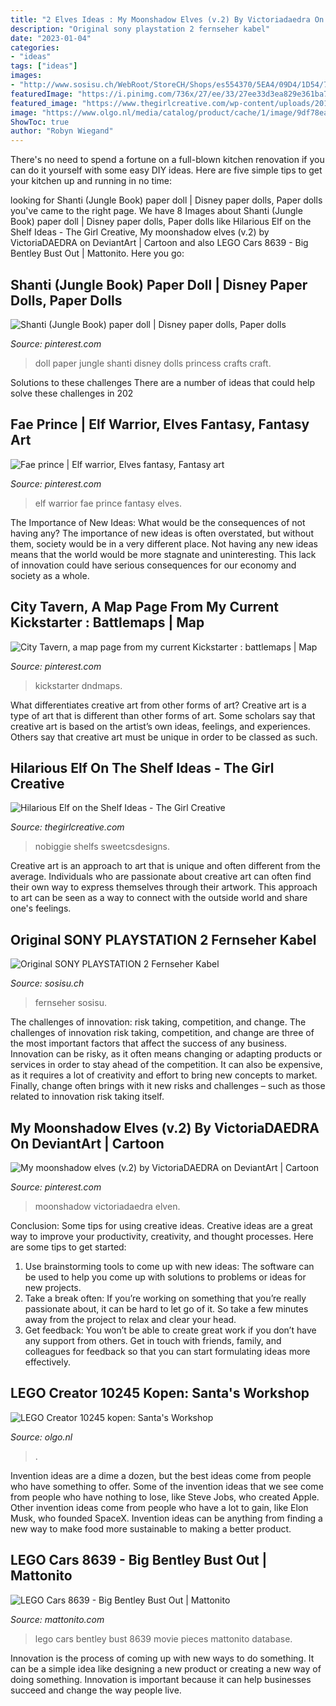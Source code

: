 ```yaml
---
title: "2 Elves Ideas : My Moonshadow Elves (v.2) By Victoriadaedra On Deviantart"
description: "Original sony playstation 2 fernseher kabel"
date: "2023-01-04"
categories:
- "ideas"
tags: ["ideas"]
images:
- "http://www.sosisu.ch/WebRoot/StoreCH/Shops/es554370/5EA4/09D4/1D54/7D31/9501/50ED/8966/8043/IMG_5082.JPG"
featuredImage: "https://i.pinimg.com/736x/27/ee/33/27ee33d3ea829e361ba7c0d571b26446.jpg"
featured_image: "https://www.thegirlcreative.com/wp-content/uploads/2015/11/elf-hot-cocoa.jpg"
image: "https://www.olgo.nl/media/catalog/product/cache/1/image/9df78eab33525d08d6e5fb8d27136e95/1/0/10245_box3_na_1.jpg"
ShowToc: true
author: "Robyn Wiegand"
---
```



There's no need to spend a fortune on a full-blown kitchen renovation if you can do it yourself with some easy DIY ideas. Here are five simple tips to get your kitchen up and running in no time: 

	

		
looking for Shanti (Jungle Book) paper doll | Disney paper dolls, Paper dolls you've came to the right page. We have 8 Images about Shanti (Jungle Book) paper doll | Disney paper dolls, Paper dolls like Hilarious Elf on the Shelf Ideas - The Girl Creative, My moonshadow elves (v.2) by VictoriaDAEDRA on DeviantArt | Cartoon and also LEGO Cars 8639 - Big Bentley Bust Out | Mattonito. Here you go:
		
    
## Shanti (Jungle Book) Paper Doll | Disney Paper Dolls, Paper Dolls

<img loading=lazy src="https://i.pinimg.com/736x/27/ee/33/27ee33d3ea829e361ba7c0d571b26446.jpg" onerror="this.onerror=null;this.src='https://tse3.mm.bing.net/th?id=OIP.d0070J2ksw-z6JbRen-3nwHaJl&amp;pid=15.1';" alt="Shanti (Jungle Book) paper doll | Disney paper dolls, Paper dolls">

_Source: pinterest.com_

>doll paper jungle shanti disney dolls princess crafts craft. 

	

Solutions to these challenges
There are a number of ideas that could help solve these challenges in 202
    
## Fae Prince | Elf Warrior, Elves Fantasy, Fantasy Art

<img loading=lazy src="https://i.pinimg.com/736x/bf/27/9b/bf279b71369a490a791360c59bf68bb0--elf-warrior-shadow-warrior.jpg" onerror="this.onerror=null;this.src='https://tse4.mm.bing.net/th?id=OIP.I6bIQKywVquJmr_PLyW8lADXEs&amp;pid=15.1';" alt="Fae prince | Elf warrior, Elves fantasy, Fantasy art">

_Source: pinterest.com_

>elf warrior fae prince fantasy elves. 

	

The Importance of New Ideas: What would be the consequences of not having any?
The importance of new ideas is often overstated, but without them, society would be in a very different place. Not having any new ideas means that the world would be more stagnate and uninteresting. This lack of innovation could have serious consequences for our economy and society as a whole.

    
## City Tavern, A Map Page From My Current Kickstarter : Battlemaps | Map

<img loading=lazy src="https://i.pinimg.com/736x/e9/84/73/e984737b0d1803df1226c56c7ccf071f.jpg" onerror="this.onerror=null;this.src='https://tse3.mm.bing.net/th?id=OIP.hseOrJJW218i-jUtlTYMwwHaHa&amp;pid=15.1';" alt="City Tavern, a map page from my current Kickstarter : battlemaps | Map">

_Source: pinterest.com_

>kickstarter dndmaps. 

	

What differentiates creative art from other forms of art?
Creative art is a type of art that is different than other forms of art. Some scholars say that creative art is based on the artist’s own ideas, feelings, and experiences. Others say that creative art must be unique in order to be classed as such.

    
## Hilarious Elf On The Shelf Ideas - The Girl Creative

<img loading=lazy src="https://www.thegirlcreative.com/wp-content/uploads/2015/11/elf-hot-cocoa.jpg" onerror="this.onerror=null;this.src='https://tse3.mm.bing.net/th?id=OIP.5H8UB2KXldl_6Gq5jwWDewHaLH&amp;pid=15.1';" alt="Hilarious Elf on the Shelf Ideas - The Girl Creative">

_Source: thegirlcreative.com_

>nobiggie shelfs sweetcsdesigns. 

	

Creative art is an approach to art that is unique and often different from the average. Individuals who are passionate about creative art can often find their own way to express themselves through their artwork. This approach to art can be seen as a way to connect with the outside world and share one's feelings.

    
## Original SONY PLAYSTATION 2 Fernseher Kabel

<img loading=lazy src="http://www.sosisu.ch/WebRoot/StoreCH/Shops/es554370/5EA4/09D4/1D54/7D31/9501/50ED/8966/8043/IMG_5082.JPG" onerror="this.onerror=null;this.src='https://tse4.mm.bing.net/th?id=OIP.z5gn1k97Ri1nxo9vbJc1_QHaFj&amp;pid=15.1';" alt="Original SONY PLAYSTATION 2 Fernseher Kabel">

_Source: sosisu.ch_

>fernseher sosisu. 

	

The challenges of innovation: risk taking, competition, and change.
The challenges of innovation risk taking, competition, and change are three of the most important factors that affect the success of any business. Innovation can be risky, as it often means changing or adapting products or services in order to stay ahead of the competition. It can also be expensive, as it requires a lot of creativity and effort to bring new concepts to market. Finally, change often brings with it new risks and challenges – such as those related to innovation risk taking itself.

    
## My Moonshadow Elves (v.2) By VictoriaDAEDRA On DeviantArt | Cartoon

<img loading=lazy src="https://i.pinimg.com/736x/cc/b2/ad/ccb2ad0cbea91bcd841ebc2e260d787a.jpg" onerror="this.onerror=null;this.src='https://tse3.mm.bing.net/th?id=OIP.6CobDUnhl6GZyD5klOdC-wHaK1&amp;pid=15.1';" alt="My moonshadow elves (v.2) by VictoriaDAEDRA on DeviantArt | Cartoon">

_Source: pinterest.com_

>moonshadow victoriadaedra elven. 

	

Conclusion: Some tips for using creative ideas.
Creative ideas are a great way to improve your productivity, creativity, and thought processes. Here are some tips to get started: 
1. Use brainstorming tools to come up with new ideas: The software can be used to help you come up with solutions to problems or ideas for new projects. 
2. Take a break often: If you’re working on something that you’re really passionate about, it can be hard to let go of it. So take a few minutes away from the project to relax and clear your head. 
3. Get feedback: You won’t be able to create great work if you don’t have any support from others. Get in touch with friends, family, and colleagues for feedback so that you can start formulating ideas more effectively.

    
## LEGO Creator 10245 Kopen: Santa&#039;s Workshop

<img loading=lazy src="https://www.olgo.nl/media/catalog/product/cache/1/image/9df78eab33525d08d6e5fb8d27136e95/1/0/10245_box3_na_1.jpg" onerror="this.onerror=null;this.src='https://tse2.mm.bing.net/th?id=OIP.Rm4jb_RVglwuqkEz6lP8qQHaEV&amp;pid=15.1';" alt="LEGO Creator 10245 kopen: Santa&#039;s Workshop">

_Source: olgo.nl_

>. 

	

Invention ideas are a dime a dozen, but the best ideas come from people who have something to offer. Some of the invention ideas that we see come from people who have nothing to lose, like Steve Jobs, who created Apple. Other invention ideas come from people who have a lot to gain, like Elon Musk, who founded SpaceX. Invention ideas can be anything from finding a new way to make food more sustainable to making a better product.

    
## LEGO Cars 8639 - Big Bentley Bust Out | Mattonito

<img loading=lazy src="https://static.mattonito.com/img/products/2956/946d1bd0-3b86-4aaf-9a73-155a46b81de2.jpg" onerror="this.onerror=null;this.src='https://tse3.mm.bing.net/th?id=OIP.GslQ4BJ_f8iFXtoxl3LVXwHaF0&amp;pid=15.1';" alt="LEGO Cars 8639 - Big Bentley Bust Out | Mattonito">

_Source: mattonito.com_

>lego cars bentley bust 8639 movie pieces mattonito database. 

	

Innovation is the process of coming up with new ways to do something. It can be a simple idea like designing a new product or creating a new way of doing something. Innovation is important because it can help businesses succeed and change the way people live.

